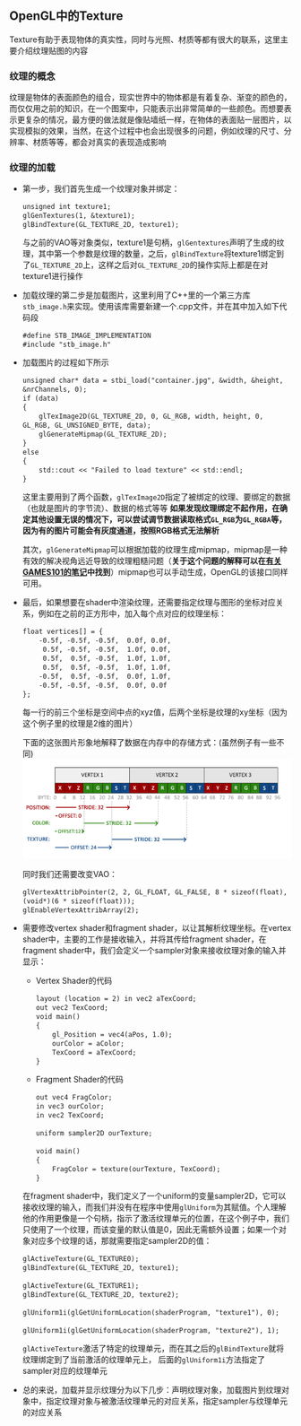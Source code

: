 ## OpenGL中的Texture

Texture有助于表现物体的真实性，同时与光照、材质等都有很大的联系，这里主要介绍纹理贴图的内容

### 纹理的概念
纹理是物体的表面颜色的组合，现实世界中的物体都是有着复杂、渐变的颜色的，而仅仅用之前的知识，在一个图案中，只能表示出非常简单的一些颜色。而想要表示更复杂的情况，最方便的做法就是像贴墙纸一样，在物体的表面贴一层图片，以实现模拟的效果，当然，在这个过程中也会出现很多的问题，例如纹理的尺寸、分辨率、材质等等，都会对真实的表现造成影响

### 纹理的加载

- 第一步，我们首先生成一个纹理对象并绑定：
    ```
    unsigned int texture1;
    glGenTextures(1, &texture1);
    glBindTexture(GL_TEXTURE_2D, texture1);
    ```
    与之前的VAO等对象类似，texture1是句柄，`glGentextures`声明了生成的纹理，其中第一个参数是纹理的数量，之后，`glBindTexture`将texture1绑定到了`GL_TEXTURE_2D`上，这样之后对`GL_TEXTURE_2D`的操作实际上都是在对texture1进行操作

- 加载纹理的第二步是加载图片，这里利用了C++里的一个第三方库`stb_image.h`来实现。使用该库需要新建一个.cpp文件，并在其中加入如下代码段
    ```
    #define STB_IMAGE_IMPLEMENTATION
    #include "stb_image.h"
    ```


- 加载图片的过程如下所示
    ```
    unsigned char* data = stbi_load("container.jpg", &width, &height, &nrChannels, 0);
    if (data)
    {
        glTexImage2D(GL_TEXTURE_2D, 0, GL_RGB, width, height, 0, GL_RGB, GL_UNSIGNED_BYTE, data);
        glGenerateMipmap(GL_TEXTURE_2D);
    }
    else
    {
        std::cout << "Failed to load texture" << std::endl;
    }
    ```
    这里主要用到了两个函数，`glTexImage2D`指定了被绑定的纹理、要绑定的数据（也就是图片的字节流）、数据的格式等等 **如果发现纹理绑定不起作用，在确定其他设置无误的情况下，可以尝试调节数据读取格式`GL_RGB`为`GL_RGBA`等，因为有的图片可能会有灰度通道，按照RGB格式无法解析**
    
    其次，`glGenerateMipmap`可以根据加载的纹理生成mipmap，mipmap是一种有效的解决视角远近导致的纹理粗糙问题（**关于这个问题的解释可以在[有关GAMES101的笔记](https://github.com/Lee-Ft/Daily-Log/GAMES101)中找到**）mipmap也可以手动生成，OpenGL的该接口同样可用。

- 最后，如果想要在shader中渲染纹理，还需要指定纹理与图形的坐标对应关系，例如在之前的正方形中，加入每个点对应的纹理坐标：
    ```
    float vertices[] = {
        -0.5f, -0.5f, -0.5f,  0.0f, 0.0f,
         0.5f, -0.5f, -0.5f,  1.0f, 0.0f,
         0.5f,  0.5f, -0.5f,  1.0f, 1.0f,
         0.5f,  0.5f, -0.5f,  1.0f, 1.0f,
        -0.5f,  0.5f, -0.5f,  0.0f, 1.0f,
        -0.5f, -0.5f, -0.5f,  0.0f, 0.0f
    };
    ```
    每一行的前三个坐标是空间中点的xyz值，后两个坐标是纹理的xy坐标（因为这个例子里的纹理是2维的图片）

    下面的这张图片形象地解释了数据在内存中的存储方式：(虽然例子有一些不同)
    ![avatar](../pictures/OpenGL/vertex_attribute_pointer_interleaved_textures.png)

    同时我们还需要改变VAO：
    ```
    glVertexAttribPointer(2, 2, GL_FLOAT, GL_FALSE, 8 * sizeof(float), (void*)(6 * sizeof(float)));
    glEnableVertexAttribArray(2);
    ```

- 需要修改vertex shader和fragment shader，以让其解析纹理坐标。在vertex shader中，主要的工作是接收输入，并将其传给fragment shader，在fragment shader中，我们会定义一个sampler对象来接收纹理对象的输入并显示：
    - Vertex Shader的代码
        ```
        layout (location = 2) in vec2 aTexCoord;
        out vec2 TexCoord;
        void main()
        {
            gl_Position = vec4(aPos, 1.0);
            ourColor = aColor;
            TexCoord = aTexCoord;
        }
        ```
    - Fragment Shader的代码
        ```
        out vec4 FragColor;
        in vec3 ourColor;
        in vec2 TexCoord;

        uniform sampler2D ourTexture;

        void main()
        {
            FragColor = texture(ourTexture, TexCoord);
        }
        ```

    在fragment shader中，我们定义了一个uniform的变量sampler2D，它可以接收纹理的输入，而我们并没有在程序中使用`glUniform`为其赋值。个人理解他的作用更像是一个句柄，指示了激活纹理单元的位置，在这个例子中，我们只使用了一个纹理，而该变量的默认值是0，因此无需额外设置；如果一个对象对应多个纹理的话，那就需要指定sampler2D的值：
    ```
    glActiveTexture(GL_TEXTURE0);
    glBindTexture(GL_TEXTURE_2D, texture1);

    glActiveTexture(GL_TEXTURE1);
    glBindTexture(GL_TEXTURE_2D, texture2);
    
    glUniform1i(glGetUniformLocation(shaderProgram, "texture1"), 0);

    glUniform1i(glGetUniformLocation(shaderProgram, "texture2"), 1);
    ```
    `glActiveTexture`激活了特定的纹理单元，而在其之后的`glBindTexture`就将纹理绑定到了当前激活的纹理单元上，
    后面的`glUniform1i`方法指定了sampler对应的纹理单元

- 总的来说，加载并显示纹理分为以下几步：声明纹理对象，加载图片到纹理对象中，指定纹理对象与被激活纹理单元的对应关系，指定sampler与纹理单元的对应关系



